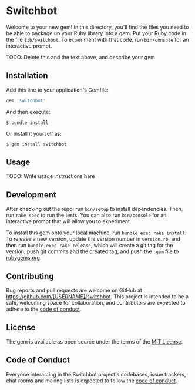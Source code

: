 # Switchbot

Welcome to your new gem! In this directory, you'll find the files you need to be able to package up your Ruby library into a gem. Put your Ruby code in the file `lib/switchbot`. To experiment with that code, run `bin/console` for an interactive prompt.

TODO: Delete this and the text above, and describe your gem

## Installation

Add this line to your application's Gemfile:

```ruby
gem 'switchbot'
```

And then execute:

    $ bundle install

Or install it yourself as:

    $ gem install switchbot

## Usage

TODO: Write usage instructions here

## Development

After checking out the repo, run `bin/setup` to install dependencies. Then, run `rake spec` to run the tests. You can also run `bin/console` for an interactive prompt that will allow you to experiment.

To install this gem onto your local machine, run `bundle exec rake install`. To release a new version, update the version number in `version.rb`, and then run `bundle exec rake release`, which will create a git tag for the version, push git commits and the created tag, and push the `.gem` file to [rubygems.org](https://rubygems.org).

## Contributing

Bug reports and pull requests are welcome on GitHub at https://github.com/[USERNAME]/switchbot. This project is intended to be a safe, welcoming space for collaboration, and contributors are expected to adhere to the [code of conduct](https://github.com/[USERNAME]/switchbot/blob/master/CODE_OF_CONDUCT.md).

## License

The gem is available as open source under the terms of the [MIT License](https://opensource.org/licenses/MIT).

## Code of Conduct

Everyone interacting in the Switchbot project's codebases, issue trackers, chat rooms and mailing lists is expected to follow the [code of conduct](https://github.com/[USERNAME]/switchbot/blob/master/CODE_OF_CONDUCT.md).

